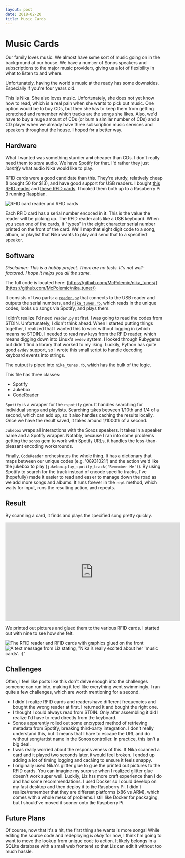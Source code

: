 ```yaml
---
layout: post
date: 2018-02-20
title: Music Cards
---
```


# Music Cards

Our family loves music. We almost have some sort of music going on in the background at our house. We have a number of Sonos speakers and subscriptions to the major music providers, giving us a lot of flexibility in what to listen to and where. 

Unfortunately, having the world's music at the ready has some downsides. Especially if you're four years old.

This is Nika. She also loves music. Unfortunately, she does not yet know how to read, which is a real pain when she wants to pick out music. One option would be to buy CDs, but then she has to keep them from getting scratched and remember which tracks are the songs she likes. Also, we'd have to buy a huge amount of CDs (or burn a similar number of CDs) and a CD player when we already have three subscription music services and speakers throughout the house. I hoped for a better way.

## Hardware

What I wanted was something sturdier and cheaper than CDs. I don't really need them to _store_ audio. We have Spotify for that. I'd rather they just _identify_ what audio Nika would like to play.

RFID cards were a good candidate than this. They're sturdy, relatively cheap (I bought 50 for $13), and have good support for USB readers. I bought [this RFID reader](https://www.amazon.com/gp/product/B018C8C162/ref=oh_aui_detailpage_o02_s00?ie=UTF8&psc=1) and [these RFID cards](https://www.amazon.com/gp/product/B00GXV4IGC/ref=oh_aui_detailpage_o03_s01?ie=UTF8&psc=1). I hooked them both up to a Raspberry Pi 3 running Raspbian.

![RFID card reader and RFID cards](https://dl.dropboxusercontent.com/s/edw1sjop1upsm7n/cards%20and%20reader.jpg?raw=1)

Each RFID card has a serial number encoded in it. This is the value the reader will be picking up. The RFID reader acts like a USB keyboard. When you scan one of the cards, it "types" in the eight character serial number printed on the front of the card. We'll map that eight digit code to a song, album, or playlist that Nika wants to play and send that to a specified speaker.

## Software
_Disclaimer: This is a hobby project. There are no tests. It's not well-factored. I hope it helps you all the same._

The full code is located here: [https://github.com/McPolemic/nika_tunes/](https://github.com/McPolemic/nika_tunes/)

It consists of two parts: a [`reader.py`](https://github.com/McPolemic/nika_tunes/blob/master/reader.py) that connects to the USB reader and outputs the serial numbers, and [`nika_tunes.rb`](https://github.com/McPolemic/nika_tunes/blob/master/nika_tunes.rb), which reads in the unique codes, looks up songs via Spotify, and plays them.

I didn't realize I'd need `reader.py` at first. I was going to read the codes from STDIN. Unfortunately, I didn't think ahead. When I started putting things together, I realized that I wanted this to work without logging in (which means no STDIN). I needed to read raw keys from the RFID reader, which means digging down into Linux's `evdev` system. I looked through Rubygems but didn't find a library that worked to my liking. Luckily, Python has quite good `evdev` support, so I wrote this small script to handle decoding keyboard events into strings.

The output is piped into `nika_tunes.rb`, which has the bulk of the logic.

This file has three classes:
* Spotify
* Jukebox 
* CodeReader

`Spotify` is a wrapper for the `rspotify` gem. It handles searching for individual songs and playlists. Searching takes between 1/10th and 1/4 of a second, which can add up, so it also handles caching the results locally. Once we have the result saved, it takes around 1/1000th of a second.

`Jukebox` wraps all interactions with the Sonos speakers. It takes in a speaker name and a Spotify wrapper. Notably, because I ran into some problems getting the `sonos` gem to work with Spotify URLs, it handles the less-than-pleasant encoding workarounds.

Finally, `CodeReader` orchestrates the whole thing. It has a dictionary that maps between our unique codes (e.g. '08931021') and the action we'd like the jukebox to play (`jukebox.play_spotify_track('Remember Me')`). By using Spotify to search for the track instead of encode specific tracks, I've (hopefully) made it easier to read and easier to manage down the road as we add more songs and albums. It runs forever in the `repl` method, which waits for input, runs the resulting action, and repeats.

## Result

By scanning a card, it finds and plays the specified song pretty quickly.

<iframe width="560" height="315" src="https://www.youtube.com/embed/bZl9W__iSDY" frameborder="0" allow="autoplay; encrypted-media" allowfullscreen></iframe>

We printed out pictures and glued them to the various RFID cards. I started out with nine to see how she felt.

![The RFID reader and RFID cards with graphics glued on the front](https://dl.dropboxusercontent.com/s/bpdbox5iw9ruspv/assembled%20reader.jpg?raw=1)
![A text message from Liz stating, "Nika is really excited about her 'music cards'. :)"](https://dl.dropboxusercontent.com/s/cj8cuvnec374gdd/nika_excited.jpg?raw=1)

## Challenges

Often, I feel like posts like this don't delve enough into the challenges someone can run into, making it feel like everything went swimmingly. I ran quite a few challenges, which are worth mentioning for a second. 

* I didn't realize RFID cards and readers have different frequencies and bought the wrong reader at first. I returned it and bought the right one.
* I thought I could always read from STDIN. Only after assembling it did I realize I'd have to read directly from the keyboard.
* Sonos apparently rolled out some encrypted method of retrieving metadata from Spotify, breaking third-party integration. I don't really understand this, but it means that I have to escape the URL and do without song/artist name in the Sonos controller. In practice, this isn't a big deal.
* I was really worried about the responsiveness of this. If Nika scanned a card and it played two seconds later, it would feel broken. I ended up adding a lot of timing logging and caching to ensure it feels snappy.
* I originally used Nika's glitter glue to glue the printed out pictures to the RFID cards. You can imagine my surprise when I realized glitter glue doesn't work super well. Luckily, Liz has more craft experience than I do and had some recommendations.
I used Docker so I could develop on my fast desktop and then deploy it to the Raspberry Pi. I didn't realize/remember that they are different platforms (x86 vs ARM), which comes with a whole mess of problems. I still like Docker for packaging, but I should've moved it sooner onto the Raspberry Pi.

## Future Plans

Of course, now that it's a hit, the first thing she wants is more songs! While editing the source code and redeploying is _okay_ for now, I think I'm going to want to move the lookup from unique code to action. It likely belongs in a SQLite database with a small web frontend so that Liz can edit it without too much hassle.
